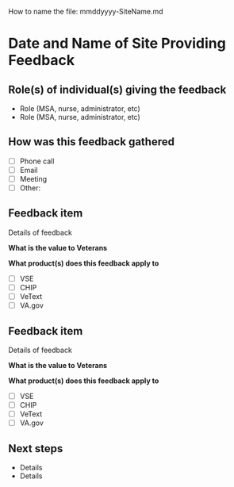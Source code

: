 How to name the file: mmddyyyy-SiteName.md

# Date and Name of Site Providing Feedback

## Role(s) of individual(s) giving the feedback
- Role (MSA, nurse, administrator, etc)
- Role (MSA, nurse, administrator, etc)

## How was this feedback gathered
- [ ] Phone call
- [ ] Email
- [ ] Meeting
- [ ] Other:

## Feedback item 
Details of feedback

**What is the value to Veterans**

**What product(s) does this feedback apply to**
- [ ] VSE
- [ ] CHIP
- [ ] VeText
- [ ] VA.gov

## Feedback item 
Details of feedback

**What is the value to Veterans**

**What product(s) does this feedback apply to**
- [ ] VSE
- [ ] CHIP
- [ ] VeText
- [ ] VA.gov

## Next steps
- Details
- Details 
